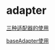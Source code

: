 # adapter

[三种适配器的使用](https://www.cnblogs.com/Jeely/p/11059336.html)

[baseAdapter使用](https://www.cnblogs.com/endv/p/9774417.html)

